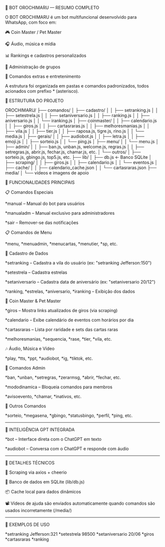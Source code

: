 🤖 BOT OROCHIMARU — RESUMO COMPLETO

O BOT OROCHIMARU é um bot multifuncional desenvolvido para WhatsApp, com foco em:

🎮 Coin Master / Pet Master

🎧 Áudio, música e mídia

📊 Rankings e cadastros personalizados

👮 Administração de grupos

🔄 Comandos extras e entretenimento


A estrutura foi organizada em pastas e comandos padronizados, todos acionados com prefixo * (asterisco).

📁 ESTRUTURA DO PROJETO

OROCHIMARU/
├── comandos/
│   ├── cadastro/
│   │   ├── setranking.js
│   │   ├── setestrela.js
│   │   ├── setaniversario.js
│   │   ├── ranking.js
│   │   ├── aniversario.js
│   │   └── iranking.js
│   ├── coinmaster/
│   │   ├── calendario.js
│   │   ├── giros.js
│   │   ├── cartasraras.js
│   │   ├── melhoresmanias.js
│   │   ├── vila.js
│   │   ├── tier.js
│   │   ├── raposa.js, tigre.js, rino.js
│   │   └── media.js
│   ├── gerais/
│   │   ├── audiobot.js
│   │   ├── letra.js
│   │   ├── emoji.js
│   │   ├── sorteio.js
│   │   └── ping.js
│   ├── menu/
│   │   └── menu.js
│   ├── admin/
│   │   ├── ban.js, unban.js, welcome.js, regras.js
│   │   ├── setregras.js, abrir.js, fechar.js, chamar.js, etc.
│   └── outros/
│       ├── sorteio.js, gbingo.js, top5.js, etc.
├── lib/
│   ├── db.js                 ← Banco SQLite
│   ├── scraping/
│   │   ├── giros.js
│   │   ├── calendario.js
│   │   └── eventos.js
│   ├── cache/
│   │   ├── calendario_cache.json
│   │   └── cartasraras.json
├── media/
│   └── vídeos e imagens de apoio



🧩 FUNCIONALIDADES PRINCIPAIS

📋 Comandos Especiais

*manual – Manual do bot para usuários

*manualadm – Manual exclusivo para administradores

*sair – Remover-se das notificações


📋 Comandos de Menu

*menu, *menuadmin, *menucartas, *menutier, *sp, etc.


📝 Cadastro de Dados

*setranking – Cadastra a vila do usuário (ex: "setranking Jefferson:150")

*setestrela – Cadastra estrelas

*setaniversario – Cadastra data de aniversário (ex: "setaniversario 20/12")

*ranking, *estrelas, *aniversario, *iranking – Exibição dos dados


🐷 Coin Master & Pet Master

*giros – Mostra links atualizados de giros (via scraping)

*calendario – Exibe calendário de eventos com horários por dia

*cartasraras – Lista por raridade e sets das cartas raras

*melhoresmanias, *sequencia, *rase, *tier, *vila, etc.


🎶 Áudio, Música e Vídeo

*play, *tts, *ppt, *audiobot, *ig, *tiktok, etc.


👮 Comandos Admin

*ban, *unban, *setregras, *zerarmsg, *abrir, *fechar, etc.

*mododinamica – Bloqueia comandos para membros

*avisoevento, *chamar, *inativos, etc.


🔄 Outros Comandos

*sorteio, *megasena, *gbingo, *statusbingo, *perfil, *ping, etc.



---

🧠 INTELIGÊNCIA GPT INTEGRADA

*bot – Interface direta com o ChatGPT em texto

*audiobot – Conversa com o ChatGPT e responde com áudio



---

🧩 DETALHES TÉCNICOS

🧠 Scraping via axios + cheerio

🧮 Banco de dados em SQLite (lib/db.js)

📦 Cache local para dados dinâmicos

📽️ Vídeos de ajuda são enviados automaticamente quando comandos são usados incorretamente (/media/)



---

🚀 EXEMPLOS DE USO

*setranking Jefferson:321
*setestrela 98500
*setaniversario 20/06
*giros
*cartasraras
*ranking